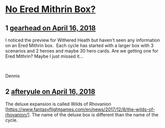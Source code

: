 # [No Ered Mithrin Box?](https://community.fantasyflightgames.com/topic/273698-no-ered-mithrin-box/)

## 1 [gearhead on April 16, 2018](https://community.fantasyflightgames.com/topic/273698-no-ered-mithrin-box/?do=findComment&comment=3286848)

I noticed the preview for Withered Heath but haven't seen any information on an Ered Mithrin box.  Each cycle has started with a larger box with 3 scenarios and 2 heroes and maybe 30 hero cards. Are we getting one for Ered Mithrin? Maybe I just missed it...

 

Dennis

## 2 [afteryule on April 16, 2018](https://community.fantasyflightgames.com/topic/273698-no-ered-mithrin-box/?do=findComment&comment=3286854)

The deluxe expansion is called Wilds of Rhovanion [https://www.fantasyflightgames.com/en/news/2017/12/8/the-wilds-of-rhovanion/]. The name of the deluxe box is different than the name of the cycle.

